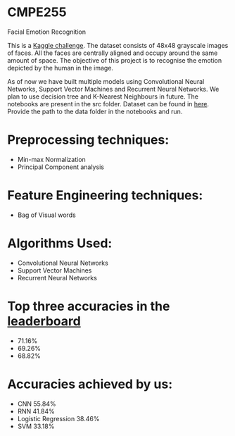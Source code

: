 # CMPE255
Facial Emotion Recognition

This is a [Kaggle challenge](https://www.kaggle.com/c/challenges-in-representation-learning-facial-expression-recognition-challenge/data). The dataset consists of 48x48 grayscale images of faces. All the faces are centrally aligned and occupy around the same amount of space. The objective of this project is to recognise the emotion depicted by the human in the image.

As of now we have built multiple models using Convolutional Neural Networks, Support Vector Machines and Recurrent Neural Networks. We plan to use decision tree and K-Nearest Neighbours in future. The notebooks are present in the src folder.
Dataset can be found in [here](https://www.kaggle.com/c/challenges-in-representation-learning-facial-expression-recognition-challenge/data). Provide the path to the data folder in the notebooks and run. 

# Preprocessing techniques:
* Min-max Normalization
* Principal Component analysis

# Feature Engineering techniques:
* Bag of Visual words

# Algorithms Used:
* Convolutional Neural Networks
* Support Vector Machines
* Recurrent Neural Networks

# Top three accuracies in the [leaderboard](https://www.kaggle.com/c/challenges-in-representation-learning-facial-expression-recognition-challenge/leaderboard)
* 71.16%
* 69.26%
* 68.82%

# Accuracies achieved by us:
* CNN 55.84%
* RNN 41.84%
* Logistic Regression 38.46%
* SVM 33.18%


